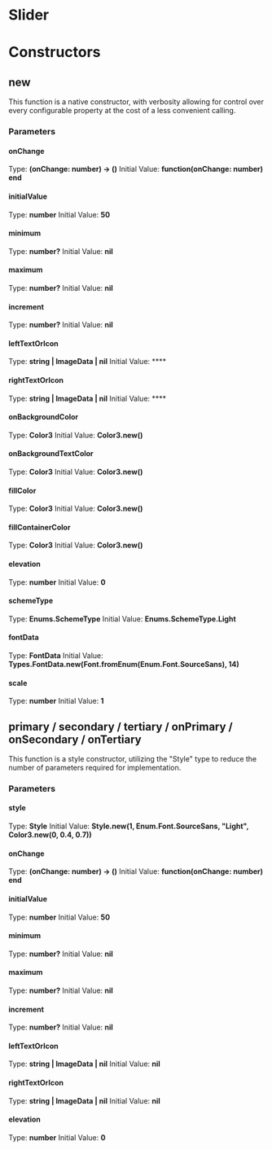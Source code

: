 # Slider


# Constructors


## new
This function is a native constructor, with verbosity allowing for control over every configurable property at the cost of a less convenient calling.

### Parameters
#### onChange
Type: **(onChange: number) -> ()**
Initial Value: **function(onChange: number) end**

#### initialValue
Type: **number**
Initial Value: **50**

#### minimum
Type: **number?**
Initial Value: **nil**

#### maximum
Type: **number?**
Initial Value: **nil**

#### increment
Type: **number?**
Initial Value: **nil**

#### leftTextOrIcon
Type: **string | ImageData | nil**
Initial Value: ****

#### rightTextOrIcon
Type: **string | ImageData | nil**
Initial Value: ****

#### onBackgroundColor
Type: **Color3**
Initial Value: **Color3.new()**

#### onBackgroundTextColor
Type: **Color3**
Initial Value: **Color3.new()**

#### fillColor
Type: **Color3**
Initial Value: **Color3.new()**

#### fillContainerColor
Type: **Color3**
Initial Value: **Color3.new()**

#### elevation
Type: **number**
Initial Value: **0**

#### schemeType
Type: **Enums.SchemeType**
Initial Value: **Enums.SchemeType.Light**

#### fontData
Type: **FontData**
Initial Value: **Types.FontData.new(Font.fromEnum(Enum.Font.SourceSans), 14)**

#### scale
Type: **number**
Initial Value: **1**


## primary / secondary / tertiary / onPrimary / onSecondary / onTertiary
This function is a style constructor, utilizing the "Style" type to reduce the number of parameters required for implementation.

### Parameters
#### style
Type: **Style**
Initial Value: **Style.new(1, Enum.Font.SourceSans, "Light", Color3.new(0, 0.4, 0.7))**

#### onChange
Type: **(onChange: number) -> ()**
Initial Value: **function(onChange: number) end**

#### initialValue
Type: **number**
Initial Value: **50**

#### minimum
Type: **number?**
Initial Value: **nil**

#### maximum
Type: **number?**
Initial Value: **nil**

#### increment
Type: **number?**
Initial Value: **nil**

#### leftTextOrIcon
Type: **string | ImageData | nil**
Initial Value: **nil**

#### rightTextOrIcon
Type: **string | ImageData | nil**
Initial Value: **nil**

#### elevation
Type: **number**
Initial Value: **0**

